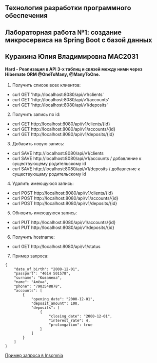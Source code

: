 ﻿## Технология разработки программного обеспечения
## Лабораторная работа №1: создание микросервиса на Spring Boot с базой данных
## Куракина Юлия Владимировна МАС2031 

#### Hard - Реализация в API 3-х таблиц и связей между ними через Hibernate ORM @OneToMany, @ManyToOne.

1. Получить список всех клиентов: 
- curl GET 'http://localhost:8080/api/v1/clients'
- curl GET 'http://localhost:8080/api/v1/accounts'
- curl GET 'http://localhost:8080/api/v1/deposits'
2. Получить запись по id: 
- curl GET http://localhost:8080/api/v1/clients/{id}
- curl GET http://localhost:8080/api/v1/accounts/{id}
- curl GET http://localhost:8080/api/v1/deposits/{id}
3. Добавить новую запись: 
- curl SAVE http://localhost:8080/api/v1/clients 
- curl SAVE http://localhost:8080/api/v1/accounts  / добавление к существующему родительскому id
- curl SAVE http://localhost:8080/api/v1/deposits  / добавление к существующему родительскому id
4. Удалить имеющуюся запись: 
- curl POST http://localhost:8080/api/v1/clients/{id}
- curl POST http://localhost:8080/api/v1/accounts/{id}
- curl POST http://localhost:8080/api/v1/deposits/{id}
5. Обновить имеющуюся запись: 
- curl PUT http://localhost:8080/api/v1/accounts/{id}
- curl PUT http://localhost:8080/api/v1/deposits/{id}
6. Получить hostname: 
- curl GET http://localhost:8080/api/v1/status 
7. Пример запроса:
```
{
	"date_of_birth": "2000-12-01",
	"passport": "4614 501578",
	"surname": "Ковалева",
	"name": "Алёна",
	"phone": "7903548878",
	"accounts": [
		{
			"opening_date": "2000-12-01",
			"deposit_amount": 100,
			"deposits": [
				{
					"closing_date": "2000-12-01",
					"interest_rate": 4,
					"prolongation": true
				}
			]
		}
	]
}
```
[Пример запроса в Insomnia](https://drive.google.com/drive/folders/1hO3hkDz8sVtnm3IPv-ZMsbI93jKhiI5y?usp=sharing)
